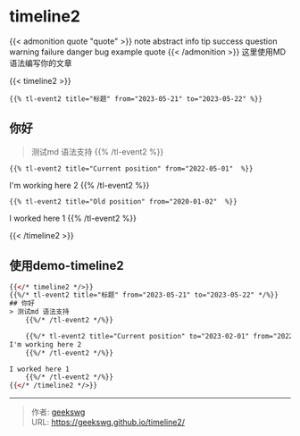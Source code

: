 # timeline2

{{< admonition quote "quote" >}}
note abstract info tip success question warning failure danger bug example quote
{{< /admonition >}}
这里使用MD语法编写你的文章
<!--more-->

{{< timeline2 >}}

    {{% tl-event2 title="标题" from="2023-05-21" to="2023-05-22" %}}
## 你好

> 测试md 语法支持
    {{% /tl-event2 %}}

    {{% tl-event2 title="Current position" from="2022-05-01"  %}}
I'm working here 2
    {{% /tl-event2 %}}

    {{% tl-event2 title="Old position" from="2020-01-02"  %}}
I worked here 1
    {{% /tl-event2 %}}

{{< /timeline2 >}}

## 使用demo-timeline2

```html
{{</* timeline2 */>}}
{{%/* tl-event2 title="标题" from="2023-05-21" to="2023-05-22" */%}}
## 你好
> 测试md 语法支持
    {{%/* /tl-event2 */%}}

    {{%/* tl-event2 title="Current position" to="2023-02-01" from="2022-05-01"  */%}}
I'm working here 2
    {{%/* /tl-event2 */%}}

I worked here 1
    {{%/* /tl-event2 */%}}
{{</* /timeline2 */>}}
```


---

> 作者: [geekswg](https://geekswg.github.io)  
> URL: https://geekswg.github.io/timeline2/  

